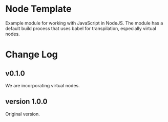 # Node Template
Example module for working with JavaScript in NodeJS.  The module has a default build process that uses babel for transpilation, especially virtual nodes.


# Change Log


## v0.1.0
We are incorporating virtual nodes.



## version 1.0.0
Original version.